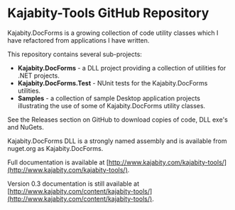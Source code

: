 Kajabity-Tools GitHub Repository
================================

Kajabity.DocForms is a growing collection of code utility classes which I have refactored 
from applications I have written.  

This repository contains several sub-projects:

-	**Kajabity.DocForms** - a DLL project providing a collection of utilities for .NET projects.
-	**Kajabity.DocForms.Test** - NUnit tests for the Kajabity.DocForms utilities.
-	**Samples** - a collection of sample Desktop application projects illustrating the use of some of Kajabity.DocForms utility classes.

See the Releases section on GitHub to download copies of code, DLL exe's and NuGets.

Kajabity.DocForms DLL is a strongly named assembly and is available from nuget.org as Kajabity.DocForms.

Full documentation is available at [http://www.kajabity.com/kajabity-tools/](http://www.kajabity.com/kajabity-tools/).

Version 0.3 documentation is still available at [http://www.kajabity.com/content/kajabity-tools/](http://www.kajabity.com/content/kajabity-tools/).
